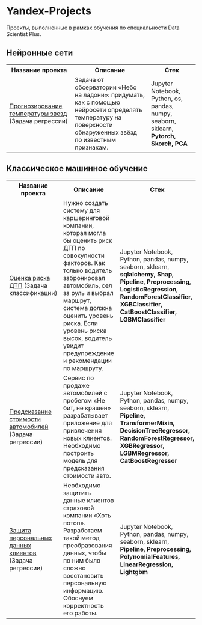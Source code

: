 # Yandex-Projects
Проекты, выполненные в рамках обучения по специальности Data Scientist Plus.

## Нейронные сети

<table>
<tr>
  <th>Название проекта</th>
  <th>Описание</th>
  <th>Стек</th>
</tr> 
  
<tr>
  <td><a href = "https://github.com/Vanarty/Yandex-Projects/tree/main/neural_networks">Прогнозирование температуры звезд</a> (Задача регрессии)</td>
  <td> Задача от обсерватории «Небо на ладони»: придумать, как с помощью нейросети определять температуру на поверхности обнаруженных звёзд по известным признакам.</td>
  <td>Jupyter Notebook, Python, os, pandas, numpy, seaborn, sklearn, <strong>Pytorch, Skorch, PCA</strong></td>
</tr>

</table>
</details>

## Классическое машинное обучение

<table>
<tr>
  <th>Название проекта</th>
  <th>Описание</th>
  <th>Стек</th>
</tr> 
  
<tr>
  <td><a href = "https://github.com/Vanarty/Yandex-Projects/tree/main/machine_learning/car_accident_risk">Оценка риска ДТП</a> (Задача классификации)</td>
  <td> Нужно создать систему для каршеринговой компании, которая могла бы оценить риск ДТП по совокупности факторов. Как только водитель забронировал автомобиль, сел за руль и выбрал маршрут, система должна оценить уровень риска. Если уровень риска высок, водитель увидит предупреждение и рекомендации по маршруту.</td>
  <td>Jupyter Notebook, Python, pandas, numpy, seaborn, sklearn, <strong>sqlalchemy, Shap, Pipeline, Preprocessing, LogisticRegression, RandomForestClassifier, XGBClassifier, CatBoostClassifier, LGBMClassifier</strong></td>
</tr>
<tr>
  <td><a href = "https://github.com/Vanarty/Yandex-Projects/tree/main/machine_learning/car_price_predict">Предсказание стоимости автомобилей</a> (Задача регрессии)</td>
  <td> Сервис по продаже автомобилей с пробегом «Не бит, не крашен» разрабатывает приложение для привлечения новых клиентов. Необходимо построить модель для предсказания стоимости авто.</td>
  <td>Jupyter Notebook, Python, pandas, numpy, seaborn, sklearn, <strong>Pipeline, TransformerMixin, DecisionTreeRegressor, RandomForestRegressor, XGBRegressor, LGBMRegressor, CatBoostRegressor</strong></td>
</tr>
<tr>
  <td><a href = "https://github.com/Vanarty/Yandex-Projects/tree/main/machine_learning/personal_data_protection">Защита персональных данных клиентов</a> (Задача регрессии)</td>
  <td> Необходимо защитить данные клиентов страховой компании «Хоть потоп». Разработаем такой метод преобразования данных, чтобы по ним было сложно восстановить персональную информацию. Обоснуем корректность его работы.</td>
  <td>Jupyter Notebook, Python, pandas, numpy, seaborn, sklearn, <strong> Pipeline, Preprocessing, PolynomialFeatures, LinearRegression, Lightgbm</strong></td>
</tr>

</table>
</details>

